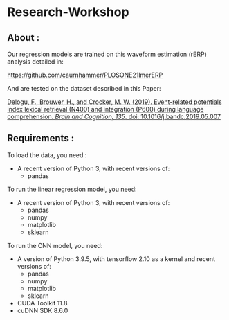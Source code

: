 # Research-Workshop
## About :

Our regression models are trained on this waveform estimation (rERP) analysis detailed in:

https://github.com/caurnhammer/PLOSONE21lmerERP

And are tested on the dataset described in this Paper:

[Delogu, F., Brouwer, H., and Crocker, M. W. (2019). Event-related potentials index lexical retrieval (N400) and integration (P600) during language comprehension. *Brain and Cognition, 135*. doi: 10.1016/j.bandc.2019.05.007](https://www.sciencedirect.com/science/article/pii/S0278262618304299)

## Requirements :
To load the data, you need :

* A recent version of Python 3, with recent versions of:
  * pandas
 
To run the linear regression model, you need:

* A recent version of Python 3, with recent versions of:
  * pandas
  * numpy
  * matplotlib
  * sklearn
 
To run the CNN model, you need:
* A version of Python 3.9.5, with tensorflow 2.10 as a kernel and recent versions of:
  * pandas
  * numpy
  * matplotlib
  * sklearn
* CUDA Toolkit 11.8
* cuDNN SDK 8.6.0
